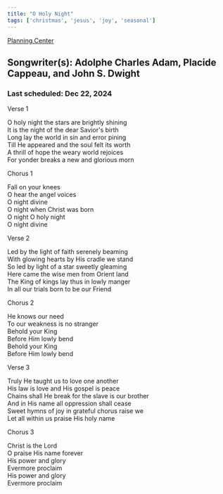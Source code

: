 ```yaml
---
title: "O Holy Night"
tags: ['christmas', 'jesus', 'joy', 'seasonal']
---
```


[Planning Center](https://services.planningcenteronline.com/songs/13170113)

## Songwriter(s): Adolphe Charles Adam, Placide Cappeau, and John S. Dwight
### Last scheduled: Dec 22, 2024          

Verse 1  
  
O holy night the stars are brightly shining  
It is the night of the dear Savior's birth  
Long lay the world in sin and error pining  
Till He appeared and the soul felt its worth  
A thrill of hope the weary world rejoices  
For yonder breaks a new and glorious morn  
  
Chorus 1  
  
Fall on your knees  
O hear the angel voices  
O night divine  
O night when Christ was born  
O night O holy night  
O night divine  
  
Verse 2  
  
Led by the light of faith serenely beaming  
With glowing hearts by His cradle we stand  
So led by light of a star sweetly gleaming  
Here came the wise men from Orient land  
The King of kings lay thus in lowly manger  
In all our trials born to be our Friend  
  
Chorus 2  
  
He knows our need  
To our weakness is no stranger  
Behold your King  
Before Him lowly bend  
Behold your King  
Before Him lowly bend  
  
Verse 3  
  
Truly He taught us to love one another  
His law is love and His gospel is peace  
Chains shall He break for the slave is our brother  
And in His name all oppression shall cease  
Sweet hymns of joy in grateful chorus raise we  
Let all within us praise His holy name  
  
Chorus 3  
  
Christ is the Lord  
O praise His name forever  
His power and glory  
Evermore proclaim  
His power and glory  
Evermore proclaim
